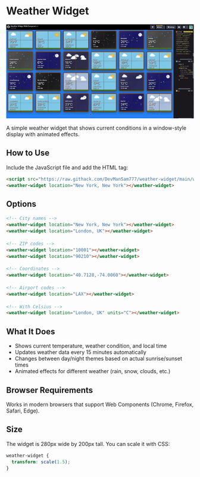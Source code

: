 # Weather Widget

![Weather Widget Codepen Examples](weatherwidget.gif)

A simple weather widget that shows current conditions in a window-style display with animated effects.

## How to Use

Include the JavaScript file and add the HTML tag:

```html
<script src="https://raw.githack.com/DevManSam777/weather-widget/main/weather-widget.js"></script>
<weather-widget location="New York, New York"></weather-widget>
```

## Options

```html
<!-- City names -->
<weather-widget location="New York, New York"></weather-widget>
<weather-widget location="London, UK"></weather-widget>

<!-- ZIP codes -->
<weather-widget location="10001"></weather-widget>
<weather-widget location="90210"></weather-widget>

<!-- Coordinates -->
<weather-widget location="40.7128,-74.0060"></weather-widget>

<!-- Airport codes -->
<weather-widget location="LAX"></weather-widget>

<!-- With Celsius -->
<weather-widget location="London, UK" units="C"></weather-widget>
```

## What It Does

- Shows current temperature, weather condition, and local time
- Updates weather data every 15 minutes automatically  
- Changes between day/night themes based on actual sunrise/sunset times
- Animated effects for different weather (rain, snow, clouds, etc.)

## Browser Requirements

Works in modern browsers that support Web Components (Chrome, Firefox, Safari, Edge).

## Size

The widget is 280px wide by 200px tall. You can scale it with CSS:

```css
weather-widget {
  transform: scale(1.5);
}
```
